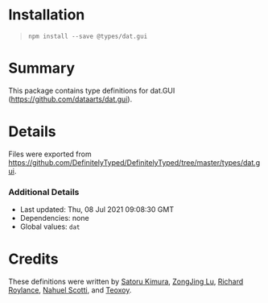 # Installation
> `npm install --save @types/dat.gui`

# Summary
This package contains type definitions for dat.GUI (https://github.com/dataarts/dat.gui).

# Details
Files were exported from https://github.com/DefinitelyTyped/DefinitelyTyped/tree/master/types/dat.gui.

### Additional Details
 * Last updated: Thu, 08 Jul 2021 09:08:30 GMT
 * Dependencies: none
 * Global values: `dat`

# Credits
These definitions were written by [Satoru Kimura](https://github.com/gyohk), [ZongJing Lu](https://github.com/sonic3d), [Richard Roylance](https://github.com/rroylance), [Nahuel Scotti](https://github.com/singuerinc), and [Teoxoy](https://github.com/teoxoy).
